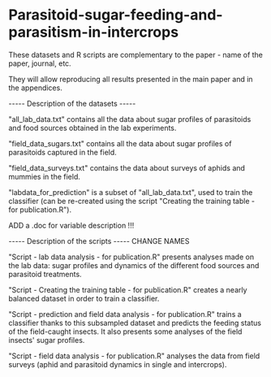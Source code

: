 # Parasitoid-sugar-feeding-and-parasitism-in-intercrops

These datasets and R scripts are complementary to the paper - name of the paper, journal, etc.

They will allow reproducing all results presented in the main paper and in the appendices.



----- Description of the datasets -----

"all_lab_data.txt" contains all the data about sugar profiles of parasitoids and food sources obtained in the lab experiments.

"field_data_sugars.txt" contains all the data about sugar profiles of parasitoids captured in the field.

"field_data_surveys.txt" contains the data about surveys of aphids and mummies in the field.

"labdata_for_prediction" is a subset of "all_lab_data.txt", used to train the classifier (can be re-created using the script "Creating the training table - for publication.R").

ADD a .doc for variable description !!!


----- Description of the scripts ----- CHANGE NAMES

"Script - lab data analysis - for publication.R" presents analyses made on the lab data: sugar profiles and dynamics of the different food sources and parasitoid treatments.

"Script - Creating the training table - for publication.R" creates a nearly balanced dataset in order to train a classifier.

"Script - prediction and field data analysis - for publication.R" trains a classifier thanks to this subsampled dataset and predicts the feeding status of the field-caught insects. It also presents some analyses of the field insects' sugar profiles.

"Script - field data analysis - for publication.R" analyses the data from field surveys (aphid and parasitoid dynamics in single and intercrops).
